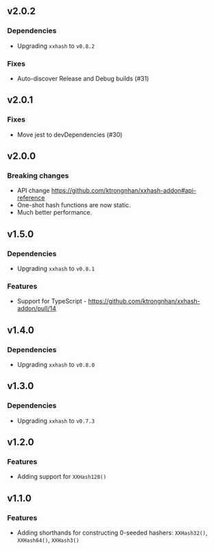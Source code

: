 ## v2.0.2
### Dependencies
- Upgrading `xxhash` to `v0.8.2`
### Fixes
- Auto-discover Release and Debug builds (#31)

## v2.0.1
### Fixes
- Move jest to devDependencies (#30)

## v2.0.0
### Breaking changes
- API change https://github.com/ktrongnhan/xxhash-addon#api-reference
- One-shot hash functions are now static.
- Much better performance.

## v1.5.0
### Dependencies
- Upgrading `xxhash` to `v0.8.1`
### Features
- Support for TypeScript - https://github.com/ktrongnhan/xxhash-addon/pull/14


## v1.4.0
### Dependencies
- Upgrading `xxhash` to `v0.8.0`


## v1.3.0
### Dependencies
- Upgrading `xxhash` to `v0.7.3`


## v1.2.0
### Features
- Adding support for `XXHash128()`


## v1.1.0
### Features
- Adding shorthands for constructing 0-seeded hashers: `XXHash32()`, `XXHash64()`, `XXHash3()`
